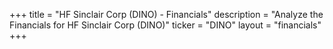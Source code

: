 +++
title = "HF Sinclair Corp (DINO) - Financials"
description = "Analyze the Financials for HF Sinclair Corp (DINO)"
ticker = "DINO"
layout = "financials"
+++

